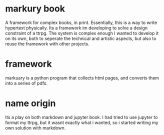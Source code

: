 # markury book
A framework for complex books, in print. Essentially, this is a way to write hypertext physically. Its a framework im developing to solve a design constraint of a ttrpg. The system is complex enough I wanted to develop it on its own, both to seperate the technical and artistic aspects, but also to reuse the framework with other projects.

# framework
markuary is a python program that collects html pages, and converts them into a series of pdfs.

# name origin
Its a play on both markdown and jupyter book. I had tried to use jupyter to format my ttrpg, but it wasnt exactly what i wanted, so i started writing my own solution with markdown.
